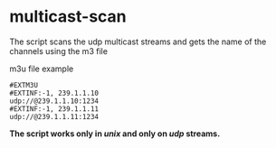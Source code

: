 # multicast-scan

The script scans the udp multicast streams and gets the name of the channels using the m3 file

m3u file example
```
#EXTM3U
#EXTINF:-1, 239.1.1.10
udp://@239.1.1.10:1234
#EXTINF:-1, 239.1.1.11
udp://@239.1.1.11:1234
```

**The script works only in _unix_ and only on _udp_ streams.**